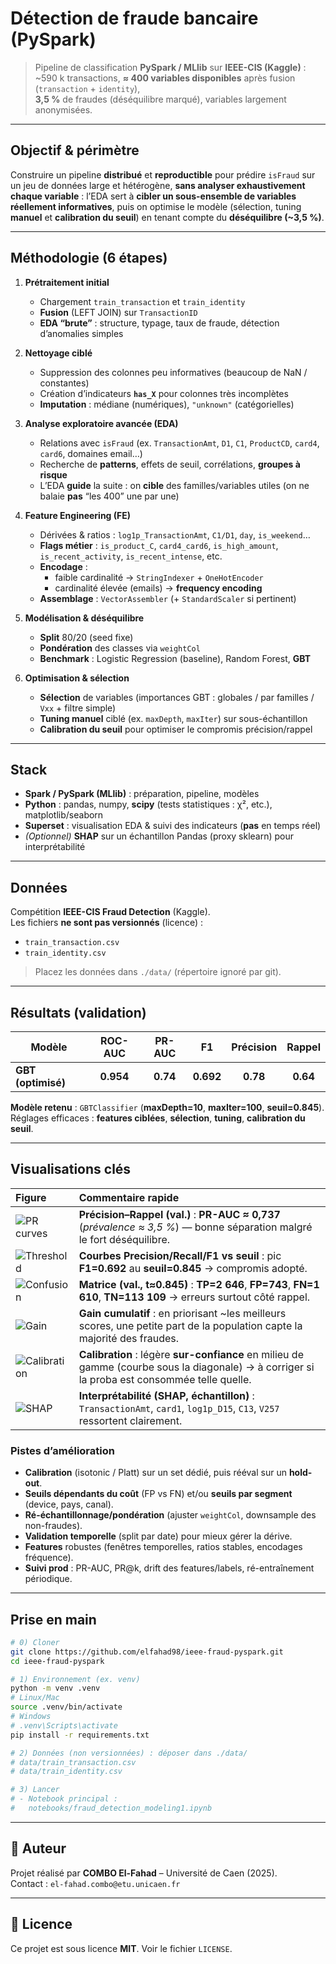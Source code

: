 # Détection de fraude bancaire (PySpark)

> Pipeline de classification **PySpark / MLlib** sur **IEEE-CIS (Kaggle)** :  
> ~590 k transactions, **≈ 400 variables disponibles** après fusion (`transaction` + `identity`),  
> **3,5 %** de fraudes (déséquilibre marqué), variables largement anonymisées.

<!-- Optionnel : ajoute la capture si tu la poses dans docs/ -->
<!-- ![Dashboard Superset (aperçu)](docs/superset_hero.png) -->

---

##  Objectif & périmètre

Construire un pipeline **distribué** et **reproductible** pour prédire `isFraud` sur un jeu de données
large et hétérogène, **sans analyser exhaustivement chaque variable** : l’EDA sert à **cibler un
sous-ensemble de variables réellement informatives**, puis on optimise le modèle (sélection,
tuning **manuel** et **calibration du seuil**) en tenant compte du **déséquilibre (~3,5 %)**.

---

##  Méthodologie (6 étapes)

1) **Prétraitement initial**  
   - Chargement `train_transaction` et `train_identity`  
   - **Fusion** (LEFT JOIN) sur `TransactionID`  
   - **EDA “brute”** : structure, typage, taux de fraude, détection d’anomalies simples

2) **Nettoyage ciblé**  
   - Suppression des colonnes peu informatives (beaucoup de NaN / constantes)  
   - Création d’indicateurs **`has_X`** pour colonnes très incomplètes  
   - **Imputation** : médiane (numériques), `"unknown"` (catégorielles)

3) **Analyse exploratoire avancée (EDA)**  
   - Relations avec `isFraud` (ex. `TransactionAmt`, `D1`, `C1`, `ProductCD`, `card4`, `card6`, domaines email…)  
   - Recherche de **patterns**, effets de seuil, corrélations, **groupes à risque**  
   - L’EDA **guide** la suite : on **cible** des familles/variables utiles (on ne balaie **pas** “les 400” une par une)

4) **Feature Engineering (FE)**  
   - Dérivées & ratios : `log1p_TransactionAmt`, `C1/D1`, `day`, `is_weekend`…  
   - **Flags métier** : `is_product_C`, `card4_card6`, `is_high_amount`, `is_recent_activity`, `is_recent_intense`, etc.  
   - **Encodage** :  
     - faible cardinalité → `StringIndexer` + `OneHotEncoder`  
     - cardinalité élevée (emails) → **frequency encoding**  
   - **Assemblage** : `VectorAssembler` (+ `StandardScaler` si pertinent)

5) **Modélisation & déséquilibre**  
   - **Split** 80/20 (seed fixe)  
   - **Pondération** des classes via `weightCol`  
   - **Benchmark** : Logistic Regression (baseline), Random Forest, **GBT**

6) **Optimisation & sélection**  
   - **Sélection** de variables (importances GBT : globales / par familles / `Vxx` + filtre simple)  
   - **Tuning manuel** ciblé (ex. `maxDepth`, `maxIter`) sur sous-échantillon  
   - **Calibration du seuil** pour optimiser le compromis précision/rappel

---

##  Stack

- **Spark / PySpark (MLlib)** : préparation, pipeline, modèles  
- **Python** : pandas, numpy, **scipy** (tests statistiques : χ², etc.), matplotlib/seaborn  
- **Superset** : visualisation EDA & suivi des indicateurs (**pas** en temps réel)  
- *(Optionnel)* **SHAP** sur un échantillon Pandas (proxy sklearn) pour interprétabilité

---

##  Données

Compétition **IEEE-CIS Fraud Detection** (Kaggle).  
Les fichiers **ne sont pas versionnés** (licence) :
- `train_transaction.csv`
- `train_identity.csv`

> Placez les données dans `./data/` (répertoire ignoré par git).

---

## Résultats (validation)

| Modèle            | ROC-AUC | PR-AUC | F1    | Précision | Rappel |
|-------------------|:------:|:-----:|:-----:|:--------:|:------:|
| **GBT (optimisé)**| **0.954** | **0.74** | **0.692** | **0.78** | **0.64** |

**Modèle retenu** : `GBTClassifier` (**maxDepth=10**, **maxIter=100**, **seuil=0.845**).  
Réglages efficaces : **features ciblées**, **sélection**, **tuning**, **calibration du seuil**.


---

## Visualisations clés

| Figure | Commentaire rapide |
|:--|:--|
| ![PR curves](screenshots/optirapp.png) | **Précision–Rappel (val.)** : **PR-AUC ≈ 0,737** (*prévalence ≈ 3,5 %*) — bonne séparation malgré le fort déséquilibre. |
| ![Threshold](screenshots/Validation__GBT__threshold_curves.png) | **Courbes Precision/Recall/F1 vs seuil** : pic **F1=0.692** au **seuil=0.845** → compromis adopté. |
| ![Confusion](screenshots/Validation__GBT__confusion_matrix_t0.84.png) | **Matrice (val., t≈0.845)** : **TP=2 646**, **FP=743**, **FN=1 610**, **TN=113 109** → erreurs surtout côté rappel. |
| ![Gain](screenshots/Validation__GBT__cumulative_gain.png) | **Gain cumulatif** : en priorisant ~les meilleurs scores, une petite part de la population capte la majorité des fraudes. |
| ![Calibration](screenshots/Validation__GBT__calibration_curve.png) | **Calibration** : légère **sur-confiance** en milieu de gamme (courbe sous la diagonale) → à corriger si la proba est consommée telle quelle. |
| ![SHAP](screenshots/shap.png) | **Interprétabilité (SHAP, échantillon)** : `TransactionAmt`, `card1`, `log1p_D15`, `C13`, `V257` ressortent clairement. |


### Pistes d’amélioration
- **Calibration** (isotonic / Platt) sur un set dédié, puis rééval sur un **hold-out**.
- **Seuils dépendants du coût** (FP vs FN) et/ou **seuils par segment** (device, pays, canal).
- **Ré-échantillonnage/pondération** (ajuster `weightCol`, downsample des non-fraudes).
- **Validation temporelle** (split par date) pour mieux gérer la dérive.
- **Features** robustes (fenêtres temporelles, ratios stables, encodages fréquence).
- **Suivi prod** : PR-AUC, PR@k, drift des features/labels, ré-entraînement périodique.



---


##  Prise en main

```bash
# 0) Cloner
git clone https://github.com/elfahad98/ieee-fraud-pyspark.git
cd ieee-fraud-pyspark

# 1) Environnement (ex. venv)
python -m venv .venv
# Linux/Mac
source .venv/bin/activate
# Windows
# .venv\Scripts\activate
pip install -r requirements.txt

# 2) Données (non versionnées) : déposer dans ./data/
# data/train_transaction.csv
# data/train_identity.csv

# 3) Lancer
# - Notebook principal :
#   notebooks/fraud_detection_modeling1.ipynb
```

---

## 👤 Auteur

Projet réalisé par **COMBO El-Fahad** – Université de Caen (2025).  
Contact : `el-fahad.combo@etu.unicaen.fr`

---

## 📄 Licence

Ce projet est sous licence **MIT**. Voir le fichier `LICENSE`.
